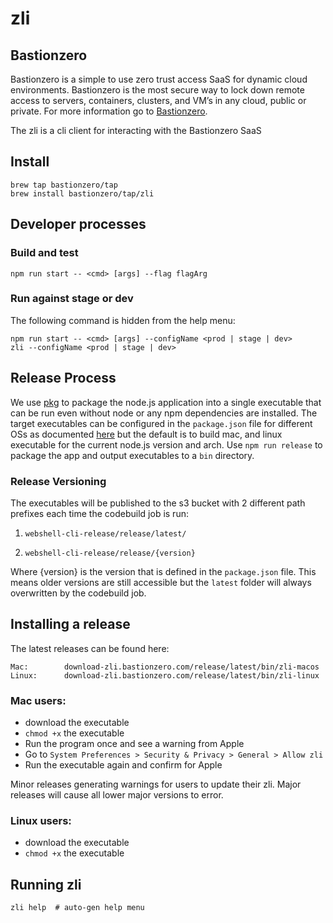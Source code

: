 # zli

## Bastionzero

Bastionzero is a simple to use zero trust access SaaS for dynamic cloud environments. Bastionzero is the most secure way to lock down remote access to servers, containers, clusters, and VM’s in any cloud, public or private. For more information go to [Bastionzero](https://www.bastionzero.com).

The zli is a cli client for interacting with the Bastionzero SaaS

## Install

```
brew tap bastionzero/tap
brew install bastionzero/tap/zli
```

## Developer processes

### Build and test

```
npm run start -- <cmd> [args] --flag flagArg
```

### Run against stage or dev

The following command is hidden from the help menu:

```
npm run start -- <cmd> [args] --configName <prod | stage | dev>
zli --configName <prod | stage | dev>
```

## Release Process

We use [pkg](https://github.com/vercel/pkg) to package the node.js application into a single executable that can be run even without node or any npm dependencies are installed. The target executables can be configured in the `package.json` file for different OSs as documented [here](https://github.com/vercel/pkg#targets) but the default is to build mac, and linux executable for the current node.js version and arch. Use `npm run release` to package the app and output executables to a `bin` directory.

### Release Versioning

The executables will be published to the s3 bucket with 2 different path prefixes each time the codebuild job is run:

1. `webshell-cli-release/release/latest/`

2. `webshell-cli-release/release/{version}`

Where {version} is the version that is defined in the `package.json` file. This means older versions are still accessible but the `latest` folder will always overwritten by the codebuild job.

## Installing a release

The latest releases can be found here:

```
Mac:        download-zli.bastionzero.com/release/latest/bin/zli-macos
Linux:      download-zli.bastionzero.com/release/latest/bin/zli-linux
```

### Mac users:

- download the executable
- `chmod +x` the executable
- Run the program once and see a warning from Apple
- Go to `System Preferences > Security & Privacy > General > Allow zli`
- Run the executable again and confirm for Apple

Minor releases generating warnings for users to update their zli. Major releases
will cause all lower major versions to error.

### Linux users:

- download the executable
- `chmod +x` the executable

## Running zli

```
zli help  # auto-gen help menu
```
